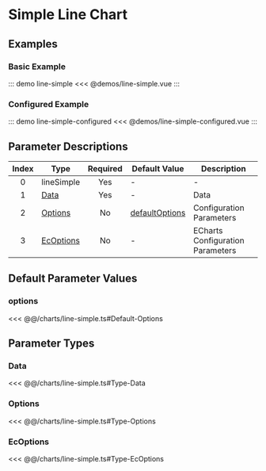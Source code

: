 # Simple Line Chart

<chart-tags />

## Examples

### Basic Example

::: demo line-simple
<<< @demos/line-simple.vue
:::

### Configured Example

::: demo line-simple-configured
<<< @demos/line-simple-configured.vue
:::

## Parameter Descriptions

| Index | Type                    | Required | Default Value              | Description                      |
| :---: | ----------------------- | :------: | -------------------------- | -------------------------------- |
|   0   | lineSimple              |   Yes    | -                          | -                                |
|   1   | [Data](#data)           |   Yes    | -                          | Data                             |
|   2   | [Options](#options-1)   |    No    | [defaultOptions](#options) | Configuration Parameters         |
|   3   | [EcOptions](#ecoptions) |    No    | -                          | ECharts Configuration Parameters |

## Default Parameter Values

### options
<<< @@/charts/line-simple.ts#Default-Options

## Parameter Types

### Data
<<< @@/charts/line-simple.ts#Type-Data

### Options
<<< @@/charts/line-simple.ts#Type-Options

### EcOptions
<<< @@/charts/line-simple.ts#Type-EcOptions
